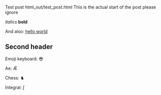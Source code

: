 Test post
html_out/test_post.html
This is the actual start of the post
please ignore

*italics* **bold**

And also: [hello world](https://www.google.com)

## Second header
Emoji keyboard: 😎

Ae: Æ

Chess: ♞

Integral: ∫
